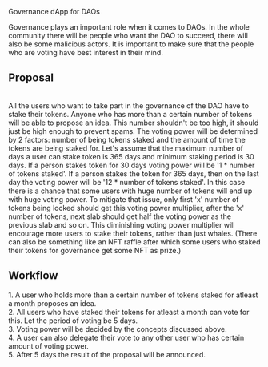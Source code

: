 Governance dApp for DAOs

Governance plays an important role when it comes to DAOs. In the whole community there will be people who want the DAO to succeed, there will also be some malicious actors. It is important to make sure that the people who are voting have best interest in their mind. 

<h2>Proposal</h2><br />
All the users who want to take part in the governance of the DAO have to stake their tokens. Anyone who has more than a certain number of tokens will be able to propose an idea. This number shouldn't be too high, it should just be high enough to prevent spams. 
The voting power will be determined by 2 factors: number of being tokens staked and the amount of time the tokens are being staked for. Let's assume that the maximum number of days a user can stake token is 365 days and minimum staking period is 30 days. If a person stakes token for 30 days voting power will be '1 * number of tokens staked'. If a person stakes the token for 365 days, then on the last day the voting power will be '12 * number of tokens staked'.  In this case there is a chance that some users with huge number of tokens will end up with huge voting power. To mitigate that issue, only first 'x' number of tokens being locked should get this voting power multiplier, after the 'x' number of tokens, next slab should get half the voting power as the previous slab and so on. This diminishing voting power multiplier will encourage more users to stake their tokens, rather than just whales. 
(There can also be something like an NFT raffle after which some users who staked their tokens for governance get some NFT as prize.)

<h2>Workflow</h2>
1. A user who holds more than a certain number of tokens staked for atleast a month proposes an idea.<br />
2. All users who have staked their tokens for atleast a month can vote for this. Let the period of voting be 5 days.<br />
3. Voting power will be decided by the concepts discussed above.<br />
4. A user can also delegate their vote to any other user who has certain amount of voting power.<br />
5. After 5 days the result of the proposal will be announced.<br />
